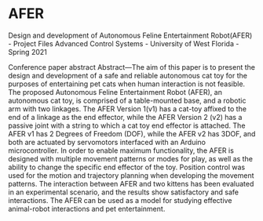 # AFER
Design and development of  Autonomous Feline Entertainment Robot(AFER) - Project Files
Advanced Control Systems - University of West Florida - Spring 2021


Conference paper abstract
Abstract—The aim of this paper is to present the design and development of a safe and reliable autonomous cat toy for the purposes of entertaining pet cats when human interaction is not feasible. The proposed Autonomous Feline Entertainment Robot (AFER), an autonomous cat toy, is comprised of a table-mounted base, and a robotic arm with two linkages. The AFER Version 1(v1) has a cat-toy affixed to the end of a linkage as the end effector, while the AFER Version 2 (v2) has a passive joint with a string to which a cat toy end effector is attached.  The AFER v1 has 2 Degrees of Freedom (DOF), while the AFER v2 has 3DOF, and both are actuated by servomotors interfaced with an Arduino microcontroller. In order to enable maximum functionality, the AFER is designed with multiple movement patterns or modes for play, as well as the ability to change the specific end effector of the toy. Position control was used for the motion and trajectory planning when developing the movement patterns. The interaction between AFER and two kittens has been evaluated in an experimental scenario, and the results show satisfactory and safe interactions. The AFER can be used as a model for studying effective animal-robot interactions and pet entertainment.
